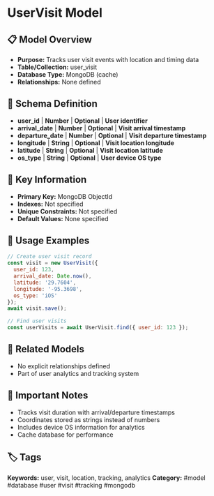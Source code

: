 # UserVisit Model

## 📋 Model Overview
- **Purpose:** Tracks user visit events with location and timing data
- **Table/Collection:** user_visit
- **Database Type:** MongoDB (cache)
- **Relationships:** None defined

## 🔧 Schema Definition
- **user_id** | **Number** | **Optional** | **User identifier**
- **arrival_date** | **Number** | **Optional** | **Visit arrival timestamp**
- **departure_date** | **Number** | **Optional** | **Visit departure timestamp**
- **longitude** | **String** | **Optional** | **Visit location longitude**
- **latitude** | **String** | **Optional** | **Visit location latitude**
- **os_type** | **String** | **Optional** | **User device OS type**

## 🔑 Key Information
- **Primary Key:** MongoDB ObjectId
- **Indexes:** Not specified
- **Unique Constraints:** Not specified
- **Default Values:** None specified

## 📝 Usage Examples
```javascript
// Create user visit record
const visit = new UserVisit({
  user_id: 123,
  arrival_date: Date.now(),
  latitude: '29.7604',
  longitude: '-95.3698',
  os_type: 'iOS'
});
await visit.save();

// Find user visits
const userVisits = await UserVisit.find({ user_id: 123 });
```

## 🔗 Related Models
- No explicit relationships defined
- Part of user analytics and tracking system

## 📌 Important Notes
- Tracks visit duration with arrival/departure timestamps
- Coordinates stored as strings instead of numbers
- Includes device OS information for analytics
- Cache database for performance

## 🏷️ Tags
**Keywords:** user, visit, location, tracking, analytics
**Category:** #model #database #user #visit #tracking #mongodb